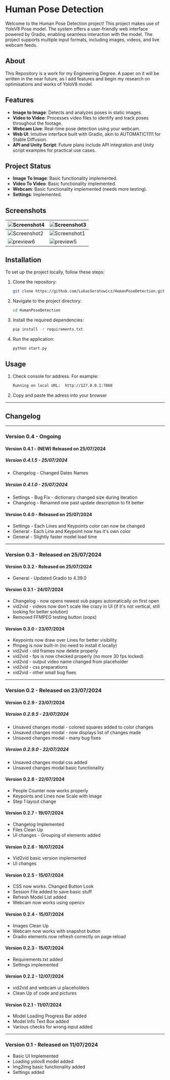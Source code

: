 
# Human Pose Detection

Welcome to the Human Pose Detection project! This project makes use of YoloV8 Pose model. The system offers a user-friendly web interface powered by Gradio, enabling seamless interaction with the model. The project supports multiple input formats, including images, videos, and live webcam feeds.

## About

This Repository is a work for my Engineering Degree. A paper on it will be written in the near future, as I add features and begin my research on optimisations and works of YoloV8 model.

## Features

- **Image to Image**: Detects and analyzes poses in static images.
- **Video to Video**: Processes video files to identify and track poses throughout the footage.
- **Webcam Live**: Real-time pose detection using your webcam.
- **Web UI**: Intuitive interface built with Gradio, akin to AUTOMATIC1111 for Stable Diffusion.
- **API and Unity Script**: Future plans include API integration and Unity script examples for practical use cases.

## Project Status

- **Image To Image**: Basic functionality implemented.
- **Video To Video**: Basic functionality implemented.
- **Webcam**: Basic functionality implemented (needs more testing).
- **Settings**: Implemented.

## Screenshots

| ![Screenshot4](https://github.com/user-attachments/assets/e55a966d-2fdf-4fb2-91d9-272f953f62f9) | ![Screenshot3](https://github.com/user-attachments/assets/c2632ef7-97e1-41b4-9ee8-f32db6c21977) |
|-------------------------------------|-------------------------------------|
| ![Screenshot2](https://github.com/user-attachments/assets/1323947d-9b37-4728-8ce1-9dd96df40ce8)  | ![Screenshot1](https://github.com/user-attachments/assets/9d5de04a-8b75-4739-8a37-50231cc8e8f9) |
| ![preview6](https://github.com/user-attachments/assets/25d604e8-3f93-4bbc-824d-1e553232a7cf) | ![preview5](https://github.com/user-attachments/assets/26f98fb2-3c8d-4c27-bb44-9ed63cc6f3e1) |


## Installation

To set up the project locally, follow these steps:

1. Clone the repository:
   ```bash
   git clone https://github.com/LukasSeratowicz/HumanPoseDetection.git
   ```
2. Navigate to the project directory:
   ```bash
   cd HumanPoseDetection
   ```
3. Install the required dependencies:
   ```bash
   pip install -r requirements.txt
   ```
4. Run the application:
   ```bash
   python start.py
   ```
   
## Usage

1. Check console for address. For example:
   ```bash
   Running on local URL:  http://127.0.0.1:7860
   ```
2. Copy and paste the adress into your browser
   
***
## Changelog

***
### Version 0.4 - Ongoing

#### Version 0.4.1 - (NEW) Released on 25/07/2024
##### Version 0.4.1.5 - 25/07/2024
- Changelog - Changed Dates Names

##### Version 0.4.1.0 - 25/07/2024
- Settings - Bug Fix - dictionary changed size during iteration
- Changelog - Renamed one past update description to fit better
  
#### Version 0.4.0 - Released on 25/07/2024
- Settings - Each Lines and Keypoints color can now be changed
- General - Each Line and Keypoint now has it's own color
- General - Slightly faster model load time

***
### Version 0.3 - Released on 25/07/2024

#### Version 0.3.2 - Released on 25/07/2024
- General - Updated Gradio to 4.39.0

#### Version 0.3.1 - 24/07/2024
- Changelog - now opens newest sub pages automatically on first open
- vid2vid - videos now don't scale like crazy in UI (if it's not vertical, still looking for better solution)
- Removed FFMPEG testing button (oops)

#### Version 0.3.0 - 23/07/2024
- Keypoints now draw over Lines for better visibility
- ffmpeg is now built-in (no need to install it locally)
- vid2vid - old frames now delete properly
- vid2vid - fps is now checked properly (no more 30 fps locked)
- vid2vid - output video name changed from placeholder
- vid2vid - css preparations
- vid2vid - other small bug fixes

***
### Version 0.2 - Released on 23/07/2024

#### Version 0.2.9 - 23/07/2024
##### Version 0.2.9.5 - 23/07/2024
- Unsaved changes modal - colored squares added to color changes
- Unsaved changes modal - now displays list of changes made
- Unsaved changes modal - many bug fixes

##### Version 0.2.9.0 - 22/07/2024
- Unsaved changes modal css added
- Unsaved changes modal basic functionality

#### Version 0.2.8 - 22/07/2024
- People Counter now works properly
- Keypoints and Lines now Scale with Image
- Step 1 layout change

#### Version 0.2.7 - 19/07/2024
- Changelog Implemented
- Files Clean Up
- UI changes - Grouping of elements added

#### Version 0.2.6 - 16/07/2024
- Vid2vid basic version implemented
- UI changes

#### Version 0.2.5 - 15/07/2024
- CSS now works. Changed Button Look
- Session File added to save basic stuff
- Refresh Model List added
- Webcam now works using opencv

#### Version 0.2.4 - 15/07/2024
- Images Clean Up
- Webcam now works with snapshot button
- Gradio elements now refresh correctly on page reload

#### Version 0.2.3 - 15/07/2024
- Requirements.txt added
- Settings implemented

#### Version 0.2.2 - 12/07/2024
- vid2vid and webcam ui placeholders
- Clean Up of code and pictures

#### Version 0.2.1 - 11/07/2024
- Model Loading Progress Bar added
- Model Info Text Box added
- Various checks for wrong input added

***
### Version 0.1 - Released on 11/07/2024
- Basic UI Implemented
- Loading yolov8 model added
- Img2Img basic functionality added
- Settings added


